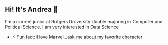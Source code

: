 ## Hi! It's Andrea 👋

I'm a current junior at Rutgers University double majoring in Computer and Political Science. I am very interested in Data Science

- ⚡ Fun fact: I love Marvel...ask me about my favorite character 



<!--
**andreaglopez/andreaglopez** is a ✨ _special_ ✨ repository because its `README.md` (this file) appears on your GitHub profile.

Here are some ideas to get you started:

- 🔭 I’m currently working on ...
- 🌱 I’m currently learning ...
- 👯 I’m looking to collaborate on ...
- 🤔 I’m looking for help with ...
- 💬 Ask me about ...
- 📫 How to reach me: ...
- 😄 Pronouns: ...
- ⚡ Fun fact: ...
-->
